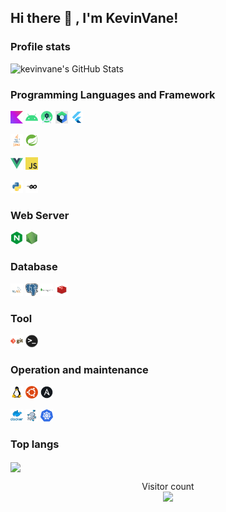 ## Hi there 👋 , I'm KevinVane!

<!--
**kevinvane/kevinvane** is a ✨ _special_ ✨ repository because its `README.md` (this file) appears on your GitHub profile.

Here are some ideas to get you started:

- 🔭 I’m currently working on ...
- 🌱 I’m currently learning ...
- 👯 I’m looking to collaborate on ...
- 🤔 I’m looking for help with ...
- 💬 Ask me about ...
- 📫 How to reach me: ...
- 😄 Pronouns: ...
- ⚡ Fun fact: ...
-->



<!-- <h4 align="center">Profile stats</h4> -->
### Profile stats

<!-- ![kevinvane's github stats](https://github-readme-stats.vercel.app/api?username=kevinvane&show_icons=true&theme=radica) -->


<img src="https://github-readme-stats.vercel.app/api?username=kevinvane&&show_icons=true&theme=radical&line_height=27&v=5" alt="kevinvane's GitHub Stats" />




### Programming Languages and Framework
<!-- https://github.com/github/explore/blob/19970d10c7cbfec725fd16dd83e5d813caed4203/topics-->

<code><img height="20" src="https://raw.githubusercontent.com/github/explore/19970d10c7cbfec725fd16dd83e5d813caed4203/topics/kotlin/kotlin.png"></code>
<code><img height="20" src="https://raw.githubusercontent.com/github/explore/19970d10c7cbfec725fd16dd83e5d813caed4203/topics/android/android.png"></code>
<code><img height="20" src="https://raw.githubusercontent.com/github/explore/19970d10c7cbfec725fd16dd83e5d813caed4203/topics/android-studio/android-studio.png"></code>
<code><img height="20" src="https://raw.githubusercontent.com/github/explore/19970d10c7cbfec725fd16dd83e5d813caed4203/topics/jetpack-compose/jetpack-compose.png"></code>
<code><img height="20" src="https://raw.githubusercontent.com/github/explore/19970d10c7cbfec725fd16dd83e5d813caed4203/topics/flutter/flutter.png"></code>

<code><img height="20" src="https://raw.githubusercontent.com/github/explore/19970d10c7cbfec725fd16dd83e5d813caed4203/topics/java/java.png"></code>
<code><img height="20" src="https://raw.githubusercontent.com/github/explore/19970d10c7cbfec725fd16dd83e5d813caed4203/topics/spring-boot/spring-boot.png"></code>

<code><img height="20" src="https://raw.githubusercontent.com/github/explore/19970d10c7cbfec725fd16dd83e5d813caed4203/topics/vue/vue.png"></code>
<code><img height="20" src="https://raw.githubusercontent.com/github/explore/19970d10c7cbfec725fd16dd83e5d813caed4203/topics/javascript/javascript.png"></code>

<code><img height="20" src="https://raw.githubusercontent.com/github/explore/19970d10c7cbfec725fd16dd83e5d813caed4203/topics/python/python.png"></code>
<code><img height="20" src="https://raw.githubusercontent.com/github/explore/19970d10c7cbfec725fd16dd83e5d813caed4203/topics/go/go.png"></code>

### Web Server
<code><img height="20" src="https://raw.githubusercontent.com/github/explore/19970d10c7cbfec725fd16dd83e5d813caed4203/topics/nginx/nginx.png"></code>
<code><img height="20" src="https://raw.githubusercontent.com/github/explore/19970d10c7cbfec725fd16dd83e5d813caed4203/topics/nodejs/nodejs.png"></code>


### Database
<code><img height="20" src="https://raw.githubusercontent.com/github/explore/19970d10c7cbfec725fd16dd83e5d813caed4203/topics/mysql/mysql.png"></code>
<code><img height="20" src="https://raw.githubusercontent.com/github/explore/19970d10c7cbfec725fd16dd83e5d813caed4203/topics/postgresql/postgresql.png"></code>
<code><img height="20" src="https://raw.githubusercontent.com/github/explore/19970d10c7cbfec725fd16dd83e5d813caed4203/topics/mongodb/mongodb.png"></code>
<code><img height="20" src="https://raw.githubusercontent.com/github/explore/19970d10c7cbfec725fd16dd83e5d813caed4203/topics/redis/redis.png"></code>


### Tool
<code><img height="20" src="https://raw.githubusercontent.com/github/explore/19970d10c7cbfec725fd16dd83e5d813caed4203/topics/git/git.png"></code>
<code><img height="20" src="https://raw.githubusercontent.com/github/explore/19970d10c7cbfec725fd16dd83e5d813caed4203/topics/terminal/terminal.png"></code>

### Operation and maintenance
<code><img height="20" src="https://raw.githubusercontent.com/github/explore/19970d10c7cbfec725fd16dd83e5d813caed4203/topics/linux/linux.png"></code>
<code><img height="20" src="https://raw.githubusercontent.com/github/explore/19970d10c7cbfec725fd16dd83e5d813caed4203/topics/ubuntu/ubuntu.png"></code>
<code><img height="20" src="https://raw.githubusercontent.com/github/explore/19970d10c7cbfec725fd16dd83e5d813caed4203/topics/ansible/ansible.png"></code>

<code><img height="20" src="https://raw.githubusercontent.com/github/explore/19970d10c7cbfec725fd16dd83e5d813caed4203/topics/docker/docker.png"></code>
<code><img height="20" src="https://raw.githubusercontent.com/github/explore/19970d10c7cbfec725fd16dd83e5d813caed4203/topics/docker-compose/docker-compose.png"></code>
<code><img height="20" src="https://raw.githubusercontent.com/github/explore/19970d10c7cbfec725fd16dd83e5d813caed4203/topics/kubernetes/kubernetes.png"></code>

<!-- <h4 align="center">Top langs</h4> -->
### Top langs

<a href="https://github.com/ashwanisng">
  <img align="center" src="https://github-readme-stats.vercel.app/api/top-langs/?username=kevinvane&theme=radical&hide=glsl,python" />
</a>

<p align="center"> 
  Visitor count<br>
  <img src="https://profile-counter.glitch.me/kevinvane/count.svg" />
</p>
